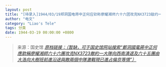```yaml
---
layout: post
title: "[待录入]1944/03/19郑洞国电蒋中正何应钦称廖耀湘师六十六团攻克NX3723敌约一大队向西南溃退及六十五团由大洛向大树班前进沿途与敌两个中队激战现已进占伦京等情"
author: "电文"
category: "Liao's Tele"
tags: 分类
date: 1944-03-19 00:00:00 +0800
---
```

> 来源：国史馆 [*原档链接：（暂缺，可于国史馆网站搜索“鄭洞國電蔣中正何應欽稱廖耀湘師六十六團攻克NX3723敵約一大隊向西南潰退及六十五團由大洛向大樹班前進沿途與敵兩個中隊激戰現已進占倫京等情”）*]()
